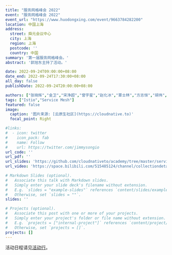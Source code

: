 ```yaml
---
title: "服务网格峰会 2022"
event: "服务网格峰会 2022"
event_url: "https://www.huodongxing.com/event/9663784282200"
location: 中国上海
address:
  street: 舜元会议中心
  city: 上海
  region: 上海
  postcode: ''
  country: 中国
summary: '第一届服务网格峰会。'
abstract: '郭旭东主持了活动。'

date: 2022-09-24T09:00:00+08:00
date_end: 2022-09-24T17:30:00+08:00
all_day: false
publishDate: 2022-09-24T20:00:00+08:00

authors: ["张晓辉","金卫","宋净超","曾宇星","赵化冰","覃士林","方志恒","胡伟","赵复生","石建伟"]
tags: ["Istio","Service Mesh"]
featured: false
image:
  caption: '图片来源: [云原生社区](https://cloudnative.to)'
  focal_point: Right

#links:
#  - icon: twitter
#    icon_pack: fab
#    name: Follow
#    url: https://twitter.com/jimmysongio
url_code: ''
url_pdf: ''
url_slides: 'https://github.com/cloudnativeto/academy/tree/master/service-mesh-summit/2022'
url_video: 'https://space.bilibili.com/515485124/channel/collectiondetail?sid=741455'

# Markdown Slides (optional).
#   Associate this talk with Markdown slides.
#   Simply enter your slide deck's filename without extension.
#   E.g. `slides = "example-slides"` references `content/slides/example-slides.md`.
#   Otherwise, set `slides = ""`.
slides: ''

# Projects (optional).
#   Associate this post with one or more of your projects.
#   Simply enter your project's folder or file name without extension.
#   E.g. `projects = ["internal-project"]` references `content/project/deep-learning/index.md`.
#   Otherwise, set `projects = []`.
projects: []
---
```


活动日程请见[活动行](https://www.huodongxing.com/event/9663784282200)。

